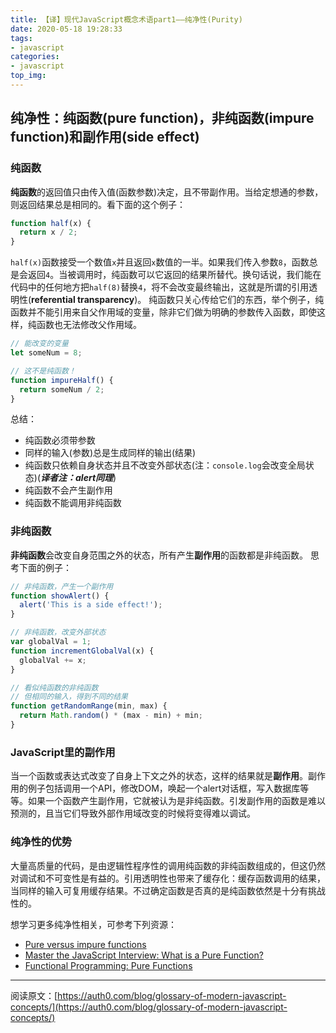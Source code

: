 ```yaml
---
title: 【译】现代JavaScript概念术语part1——纯净性(Purity)
date: 2020-05-18 19:28:33
tags: 
- javascript
categories:
- javascript
top_img:
---
```


## 纯净性：纯函数(**pure function**)，非纯函数(**impure function**)和副作用(**side effect**)
### 纯函数
**纯函数**的返回值只由传入值(函数参数)决定，且不带副作用。当给定想通的参数，则返回结果总是相同的。看下面的这个例子：
```javascript
function half(x) {
  return x / 2;
}
```
`half(x)`函数接受一个数值`x`并且返回`x`数值的一半。如果我们传入参数`8`，函数总是会返回`4`。当被调用时，纯函数可以它返回的结果所替代。换句话说，我们能在代码中的任何地方把`half(8)`替换`4`，将不会改变最终输出，这就是所谓的引用透明性(**referential transparency**)。
纯函数只关心传给它们的东西，举个例子，纯函数并不能引用来自父作用域的变量，除非它们做为明确的参数传入函数，即使这样，纯函数也无法修改父作用域。
```javascript
// 能改变的变量
let someNum = 8;

// 这不是纯函数！
function impureHalf() {
  return someNum / 2;
}
```
总结：
+ 纯函数必须带参数
+ 同样的输入(参数)总是生成同样的输出(结果)
+ 纯函数只依赖自身状态并且不改变外部状态(注：`console.log`会改变全局状态)(***译者注：alert同理***)
+ 纯函数不会产生副作用
+ 纯函数不能调用非纯函数

### 非纯函数
**非纯函数**会改变自身范围之外的状态，所有产生**副作用**的函数都是非纯函数。
思考下面的例子：
```javascript
// 非纯函数，产生一个副作用
function showAlert() {
  alert('This is a side effect!');
}

// 非纯函数，改变外部状态
var globalVal = 1;
function incrementGlobalVal(x) {
  globalVal += x;
}

// 看似纯函数的非纯函数
// 但相同的输入，得到不同的结果
function getRandomRange(min, max) {
  return Math.random() * (max - min) + min;
}
```

### JavaScript里的副作用
当一个函数或表达式改变了自身上下文之外的状态，这样的结果就是**副作用**。副作用的例子包括调用一个API，修改DOM，唤起一个alert对话框，写入数据库等等。如果一个函数产生副作用，它就被认为是非纯函数。引发副作用的函数是难以预测的，且当它们导致外部作用域改变的时候将变得难以调试。

### 纯净性的优势
大量高质量的代码，是由逻辑性程序性的调用纯函数的非纯函数组成的，但这仍然对调试和不可变性是有益的。引用透明性也带来了缓存化：缓存函数调用的结果，当同样的输入可复用缓存结果。不过确定函数是否真的是纯函数依然是十分有挑战性的。

想学习更多纯净性相关，可参考下列资源：
+ [Pure versus impure functions](https://ultimatecourses.com/blog/pure-versus-impure-functions)
+ [Master the JavaScript Interview: What is a Pure Function?](https://medium.com/javascript-scene/master-the-javascript-interview-what-is-a-pure-function-d1c076bec976#.kt48h2bfa)
+ [Functional Programming: Pure Functions](https://www.sitepoint.com/functional-programming-pure-functions/)

****
阅读原文：[https://auth0.com/blog/glossary-of-modern-javascript-concepts/](https://auth0.com/blog/glossary-of-modern-javascript-concepts/)